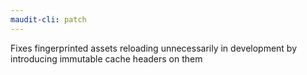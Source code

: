 ```yaml
---
maudit-cli: patch
---
```


Fixes fingerprinted assets reloading unnecessarily in development by introducing immutable cache headers on them
